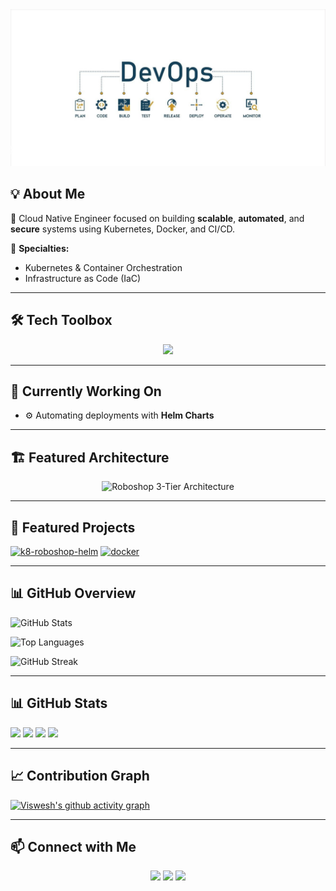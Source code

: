 <!-- Header Banner -->
<div align="center">
  <img src="https://raw.githubusercontent.com/VisweshBonam/VisweshBonam/main/banner.jpg" alt="Github Banner" width="800"/>
</div>


## 💡 About Me
🚀 Cloud Native Engineer focused on building **scalable**, **automated**, and **secure** systems using Kubernetes, Docker, and CI/CD.

💼 **Specialties:**  
- Kubernetes & Container Orchestration  
- Infrastructure as Code (IaC)  

---

## 🛠 Tech Toolbox
<p align="center">
  <img src="https://skillicons.dev/icons?i=kubernetes,docker,git,linux,bash,ansible,terraform,aws,githubactions&theme=dark" />
</p>

---

## 🚀 Currently Working On
- ⚙️ Automating deployments with **Helm Charts**  

---

## 🏗 Featured Architecture
<p align="center">
  <img src="./images/roboshop-architecture.png" alt="Roboshop 3-Tier Architecture" width="800"/>
</p>

---

## 📌 Featured Projects
[![k8-roboshop-helm](https://github-readme-stats.vercel.app/api/pin/?username=VisweshBonam&repo=k8-roboshop-helm&theme=tokyonight)](https://github.com/VisweshBonam/k8-roboshop-helm)
[![docker](https://github-readme-stats.vercel.app/api/pin/?username=VisweshBonam&repo=docker&theme=tokyonight)](https://github.com/VisweshBonam/docker)

---

## 📊 GitHub Overview

![GitHub Stats](https://github-readme-stats.vercel.app/api?username=VisweshBonam&show_icons=true&theme=tokyonight)

![Top Languages](https://github-readme-stats.vercel.app/api/top-langs/?username=VisweshBonam&layout=compact&theme=tokyonight)

![GitHub Streak](https://streak-stats.demolab.com/?user=VisweshBonam&theme=tokyonight)

---

## 📊 GitHub Stats

![](./profile-summary-card-output/0-profile-details/VisweshBonam.svg)
![](./profile-summary-card-output/1-repos-per-language/VisweshBonam.svg)
![](./profile-summary-card-output/2-most-commit-language/VisweshBonam.svg)
![](./profile-summary-card-output/3-stats/VisweshBonam.svg)

---

## 📈 Contribution Graph
[![Viswesh's github activity graph](https://github-readme-activity-graph.vercel.app/graph?username=VisweshBonam&bg_color=0f0c29&color=ffffff&line=4e54c8&point=ffffff&area=true&hide_border=true)](https://github.com/ashutosh00710/github-readme-activity-graph)

---


## 📫 Connect with Me
<p align="center">
  <a href="https://www.linkedin.com/in/viswesh-bonam/"><img src="https://skillicons.dev/icons?i=linkedin" /></a>
  <a href="mailto:mailtovishu77@gmail.com"><img src="https://skillicons.dev/icons?i=gmail" /></a>
  <a href="https://medium.com/@mailtovishu77"><img src="https://skillicons.dev/icons?i=medium" /></a>
</p>

